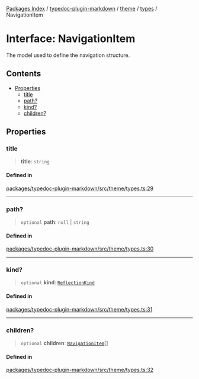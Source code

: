 [Packages Index](../../../../../README.md) / [typedoc-plugin-markdown](../../../../README.md) / [theme](../../../README.md) / [types](../README.md) / NavigationItem

# Interface: NavigationItem

The model used to define the navigation structure.

## Contents

* [Properties](#properties)
  * [title](#title)
  * [path?](#path)
  * [kind?](#kind)
  * [children?](#children)

## Properties

### title

> **title**: `string`

#### Defined in

[packages/typedoc-plugin-markdown/src/theme/types.ts:29](https://github.com/typedoc2md/typedoc-plugin-markdown/blob/6040ac7ed52761100f65c71074bb38fe47f3aa71/packages/typedoc-plugin-markdown/src/theme/types.ts#L29)

***

### path?

> `optional` **path**: `null` | `string`

#### Defined in

[packages/typedoc-plugin-markdown/src/theme/types.ts:30](https://github.com/typedoc2md/typedoc-plugin-markdown/blob/6040ac7ed52761100f65c71074bb38fe47f3aa71/packages/typedoc-plugin-markdown/src/theme/types.ts#L30)

***

### kind?

> `optional` **kind**: [`ReflectionKind`](https://typedoc.org/api/enums/Models.ReflectionKind-1.html)

#### Defined in

[packages/typedoc-plugin-markdown/src/theme/types.ts:31](https://github.com/typedoc2md/typedoc-plugin-markdown/blob/6040ac7ed52761100f65c71074bb38fe47f3aa71/packages/typedoc-plugin-markdown/src/theme/types.ts#L31)

***

### children?

> `optional` **children**: [`NavigationItem`](NavigationItem.md)\[]

#### Defined in

[packages/typedoc-plugin-markdown/src/theme/types.ts:32](https://github.com/typedoc2md/typedoc-plugin-markdown/blob/6040ac7ed52761100f65c71074bb38fe47f3aa71/packages/typedoc-plugin-markdown/src/theme/types.ts#L32)
